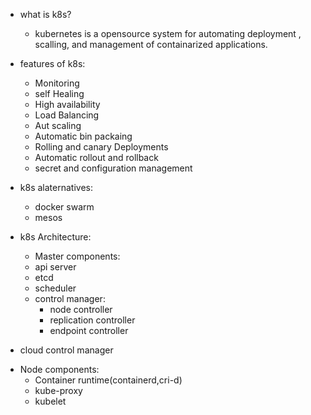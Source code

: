 * what is k8s? 
    - kubernetes is a opensource system for automating deployment , scalling, and management of containarized applications.

* features of k8s:
    - Monitoring
    - self Healing
    - High availability
    - Load Balancing
    - Aut scaling
    - Automatic bin packaing
    - Rolling and canary Deployments
    - Automatic rollout and rollback
    - secret and configuration management

* k8s alaternatives:
    - docker swarm
    - mesos

* k8s Architecture:
   * Master components:
    - api server
    - etcd
    - scheduler
    - control  manager:    
        - node controller
        - replication controller
        - endpoint controller   
 - cloud control manager

 * Node components:
    - Container runtime(containerd,cri-d)
    - kube-proxy
    - kubelet


